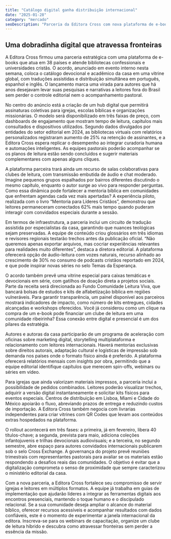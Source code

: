 ```yaml
---
title: "Catálogo digital ganha distribuição internacional"
date: "2025-01-28"
category: "mercado"
seoDescription: "Parceria da Editora Cross com nova plataforma de e-books amplia distribuição internacional com recursos para igrejas e leitores digitais."
---
```


## Uma dobradinha digital que atravessa fronteiras

A Editora Cross firmou uma parceria estratégica com uma plataforma de e-books que atua em 38 países e atende bibliotecas confessionais e universidades cristãs. O acordo, anunciado em evento interno nesta semana, coloca o catálogo devocional e acadêmico da casa em uma vitrine global, com traduções assistidas e distribuição simultânea em português, espanhol e inglês. O lançamento marca uma virada para autores que há anos desejavam levar suas pesquisas e narrativas a leitores fora do Brasil sem perder o controle editorial nem o acompanhamento pastoral.

No centro do anúncio está a criação de um hub digital que permitirá assinaturas coletivas para igrejas, escolas bíblicas e organizações missionárias. O modelo será disponibilizado em três faixas de preço, com dashboards de engajamento que mostram tempo de leitura, capítulos mais consultados e dispositivos utilizados. Segundo dados divulgados por entidades do setor editorial em 2024, as bibliotecas virtuais com relatórios personalizados registraram aumento de 25% na retenção de assinantes, e a Editora Cross espera replicar o desempenho ao integrar curadoria humana e automações inteligentes. As equipes pastorais poderão acompanhar se os planos de leitura estão sendo concluídos e sugerir materiais complementares com apenas alguns cliques.

A plataforma parceira trará ainda um recurso de salas colaborativas para clubes de leitura, com transmissão embutida de áudio e chat moderado. Imagine pequenos grupos espalhados por bairros diferentes discutindo o mesmo capítulo, enquanto o autor surge ao vivo para responder perguntas. Como essa dinâmica pode fortalecer a mentoria bíblica em comunidades que enfrentam agendas cada vez mais apertadas? A experiência piloto, realizada com o livro “Mentoria para Líderes Cristãos”, demonstrou que leitores permaneceram conectados 62% mais tempo quando puderam interagir com convidados especiais durante a sessão.

Em termos de infraestrutura, a parceria inclui um circuito de tradução assistida por especialistas da casa, garantindo que nuances teológicas sejam preservadas. A equipe de conteúdo criou glossários em três idiomas e revisores regionais testarão trechos antes da publicação oficial. “Não queremos apenas exportar arquivos, mas cocriar experiências relevantes para realidades muito diferentes”, destaca a diretora editorial. A plataforma oferecerá opção de áudio-leitura com vozes naturais, recurso alinhado ao crescimento de 30% no consumo de podcasts cristãos reportado em 2024, e que pode inspirar novas séries no selo Temas da Esperança.

O acordo também prevê uma vitrine especial para caixas temáticas e devocionais em série, com gatilhos de doação direta a projetos sociais. Parte da receita será direcionada ao Fundo Comunidade Leitura Viva, que bancará bolsas de estudos e kits de alfabetização bíblica em regiões vulneráveis. Para garantir transparência, um painel disponível aos parceiros mostrará indicadores de impacto, como número de kits entregues, cidades alcançadas e workshops oferecidos. Você já considerou como um clique na compra de um e-book pode financiar um clube de leitura em uma comunidade ribeirinha? Essa conexão entre digital e presencial é um dos pilares da estratégia.

Autores e autoras da casa participarão de um programa de aceleração com oficinas sobre marketing digital, storytelling multiplataforma e relacionamento com leitores internacionais. Haverá mentorias exclusivas sobre direitos autorais, adaptação cultural e logísticas de impressão sob demanda nos países onde o formato físico ainda é preferido. A plataforma oferecerá relatórios mensais com insights por obra, permitindo que a equipe editorial identifique capítulos que merecem spin-offs, webinars ou séries em vídeo.

Para igrejas que ainda valorizam materiais impressos, a parceria inclui a possibilidade de pedidos combinados. Leitores poderão visualizar trechos, adquirir a versão digital instantaneamente e solicitar kits físicos para eventos especiais. Centros de distribuição em Lisboa, Miami e Cidade do México apoiarão o fluxo, abreviando prazos de entrega e reduzindo custos de importação. A Editora Cross também negocia com livrarias independentes para criar vitrines com QR Codes que levam aos conteúdos extras hospedados na plataforma.

O rollout acontecerá em três fases: a primeira, já em fevereiro, libera 40 títulos-chave; a segunda, prevista para maio, adiciona coleções infantojuvenis e trilhas devocionais audiovisuais; e a terceira, no segundo semestre, abre espaço para autores convidados internacionais publicarem sob o selo Cross Exchange. A governança do projeto prevê reuniões trimestrais com representantes pastorais para avaliar se os materiais estão respondendo a desafios reais das comunidades. O objetivo é evitar que a digitalização comprometa o senso de proximidade que sempre caracterizou o ministério editorial da casa.

Com a nova parceria, a Editora Cross fortalece seu compromisso de servir igrejas e leitores em múltiplos formatos. A equipe já trabalha em guias de implementação que ajudarão líderes a integrar as ferramentas digitais aos encontros presenciais, mantendo o toque humano e o discipulado relacional. Se a sua comunidade deseja ampliar o alcance do material bíblico, oferecer recursos acessíveis e acompanhar resultados com dados confiáveis, este é o momento de experimentar a janela internacional da editora. Inscreva-se para os webinars de capacitação, organize um clube de leitura híbrido e descubra como atravessar fronteiras sem perder a essência da missão.
